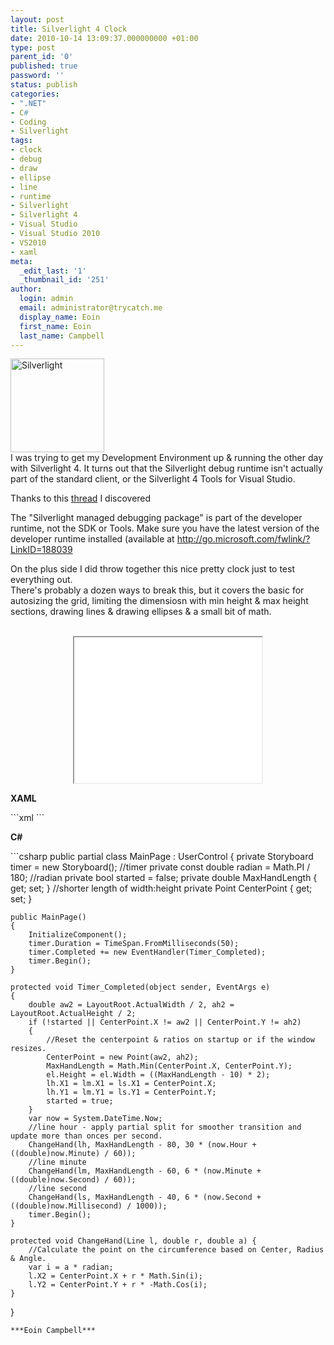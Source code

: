 ```yaml
---
layout: post
title: Silverlight 4 Clock
date: 2010-10-14 13:09:37.000000000 +01:00
type: post
parent_id: '0'
published: true
password: ''
status: publish
categories:
- ".NET"
- C#
- Coding
- Silverlight
tags:
- clock
- debug
- draw
- ellipse
- line
- runtime
- Silverlight
- Silverlight 4
- Visual Studio
- Visual Studio 2010
- VS2010
- xaml
meta:
  _edit_last: '1'
  _thumbnail_id: '251'
author:
  login: admin
  email: administrator@trycatch.me
  display_name: Eoin
  first_name: Eoin
  last_name: Campbell
---
```

<p><a href="http://trycatch.me/silverlight-4-clock/microsoft-silverlight-logo/" rel="attachment wp-att-251"><img src="{{ site.baseurl }}/assets/microsoft-silverlight-logo-150x150.png" alt="Silverlight" title="Silverlight" width="150" height="150" class="size-thumbnail wp-image-251" /></a><br />
I was trying to get my Development Environment up &amp; running the other day with Silverlight 4. It turns out that the Silverlight debug runtime isn't actually part of the standard client, or the Silverlight 4 Tools for Visual Studio.</p>
<p>Thanks to this <a href="http://forums.silverlight.net/forums/p/188683/433499.aspx">thread</a> I discovered</p>
<p>The "Silverlight managed debugging package" is part of the developer runtime, not the SDK or Tools.  Make sure you have the latest version of the developer runtime installed (available at <a href="http://go.microsoft.com/fwlink/?LinkID=188039">http://go.microsoft.com/fwlink/?LinkID=188039</a></p>
<p>On the plus side I did throw together this nice pretty clock just to test everything out.<br />
There's probably a dozen ways to break this, but it covers the basic for autosizing the grid, limiting the dimensiosn with min height &amp; max height sections, drawing lines &amp; drawing ellipses &amp; a small bit of math.</p>
<p><center><br />
<iframe src="/Code/1_Clock/SlvrClock.LibTestPage.html" style="width:300px; height:233px;"></iframe><br />
</center></p>
<p><strong>XAML</strong></p>
```xml
<UserControl x:Class="SlvrClock.Lib.MainPage"
    xmlns="http://schemas.microsoft.com/winfx/2006/xaml/presentation"
    xmlns:x="http://schemas.microsoft.com/winfx/2006/xaml"
    xmlns:d="http://schemas.microsoft.com/expression/blend/2008"
    xmlns:mc="http://schemas.openxmlformats.org/markup-compatibility/2006"
    mc:Ignorable="d" d:DesignHeight="300" d:DesignWidth="400" MinHeight="100" MinWidth="100">
    <Grid x:Name="LayoutRoot" Background="Black">
        <Line x:Name="lh" Stroke="Green" StrokeThickness="15" StrokeStartLineCap="Round" StrokeEndLineCap="Triangle" />
        <Line x:Name="lm" Stroke="Blue" StrokeThickness="10" StrokeStartLineCap="Round" StrokeEndLineCap="Triangle" />
        <Line x:Name="ls" Stroke="Red" StrokeThickness="5" StrokeStartLineCap="Round" StrokeEndLineCap="Triangle" />
        <Ellipse x:Name="el" Stroke="Yellow" StrokeThickness="5" />
    </Grid>
</UserControl>
```
<p><strong>C#</strong></p>
```csharp
public partial class MainPage : UserControl
{
    private Storyboard timer = new Storyboard(); //timer
    private const double radian = Math.PI / 180; //radian
    private bool started = false;
    private double MaxHandLength { get; set; } //shorter length of width:height
    private Point CenterPoint { get; set; }
        
    public MainPage()
    {
        InitializeComponent();
        timer.Duration = TimeSpan.FromMilliseconds(50);
        timer.Completed += new EventHandler(Timer_Completed);
        timer.Begin();
    }

    protected void Timer_Completed(object sender, EventArgs e)
    {
        double aw2 = LayoutRoot.ActualWidth / 2, ah2 = LayoutRoot.ActualHeight / 2;
        if (!started || CenterPoint.X != aw2 || CenterPoint.Y != ah2)
        {
            //Reset the centerpoint & ratios on startup or if the window resizes.
            CenterPoint = new Point(aw2, ah2);
            MaxHandLength = Math.Min(CenterPoint.X, CenterPoint.Y);
            el.Height = el.Width = ((MaxHandLength - 10) * 2);
            lh.X1 = lm.X1 = ls.X1 = CenterPoint.X;
            lh.Y1 = lm.Y1 = ls.Y1 = CenterPoint.Y;
            started = true;
        }
        var now = System.DateTime.Now;
        //line hour - apply partial split for smoother transition and update more than onces per second.
        ChangeHand(lh, MaxHandLength - 80, 30 * (now.Hour + ((double)now.Minute) / 60));
        //line minute
        ChangeHand(lm, MaxHandLength - 60, 6 * (now.Minute + ((double)now.Second) / 60));
        //line second
        ChangeHand(ls, MaxHandLength - 40, 6 * (now.Second + ((double)now.Millisecond) / 1000));
        timer.Begin();
    }

    protected void ChangeHand(Line l, double r, double a) {
        //Calculate the point on the circumference based on Center, Radius & Angle.
        var i = a * radian;
        l.X2 = CenterPoint.X + r * Math.Sin(i);
        l.Y2 = CenterPoint.Y + r * -Math.Cos(i);
    }
}
```
***Eoin Campbell***
